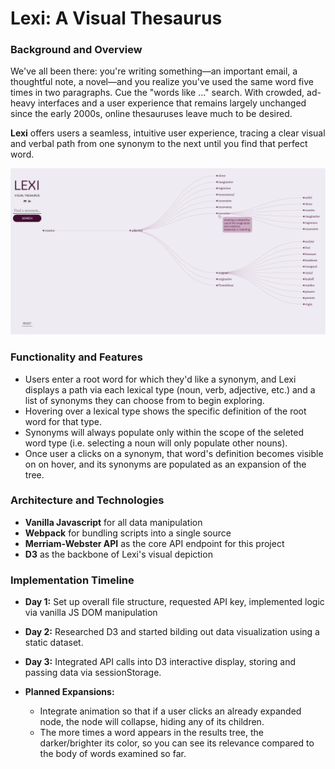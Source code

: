 # Lexi: A Visual Thesaurus
### Background and Overview
We've all been there: you're writing something—an important email, a thoughtful note, a novel⁠—and you realize you've used the same word five times in two paragraphs. Cue the "words like ..." search. With crowded, ad-heavy interfaces and a user experience that remains largely unchanged since the early 2000s, online thesauruses leave much to be desired. 
    
**Lexi** offers users a seamless, intuitive user experience, tracing a clear visual and verbal path from one synonym to the next until you find that perfect word.

![Lexi screenshot](src/assets/images/screenshot_hover.png)

### Functionality and Features
* Users enter a root word for which they'd like a synonym, and Lexi displays a path via each lexical type (noun, verb, adjective, etc.) and a list of synonyms they can choose from to begin exploring.
* Hovering over a lexical type shows the specific definition of the root word for that type.
* Synonyms will always populate only within the scope of the seleted word type (i.e. selecting a noun will only populate other nouns).
* Once user a clicks on a synonym, that word's definition becomes visible on on hover, and its synonyms are populated as an expansion of the tree. 

### Architecture and Technologies
* **Vanilla Javascript** for all data manipulation
* **Webpack** for bundling scripts into a single source
* **Merriam-Webster API** as the core API endpoint for this project
* **D3** as the backbone of Lexi's visual depiction

### Implementation Timeline
* **Day 1:** Set up overall file structure, requested API key, implemented logic via vanilla JS DOM manipulation
* **Day 2:** Researched D3 and started bilding out data visualization using a static dataset.
* **Day 3:** Integrated API calls into D3 interactive display, storing and passing data via sessionStorage.

* **Planned Expansions:**
    * Integrate animation so that if a user clicks an already expanded node, the node will collapse, hiding any of its children.
    * The more times a word appears in the results tree, the darker/brighter its color, so you can see its relevance compared to the body of words examined so far.
